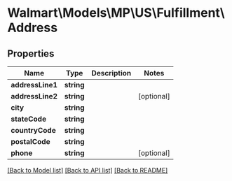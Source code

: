 # Walmart\Models\MP\US\Fulfillment\Address

## Properties

Name | Type | Description | Notes
------------ | ------------- | ------------- | -------------
**addressLine1** | **string** |  |
**addressLine2** | **string** |  | [optional]
**city** | **string** |  |
**stateCode** | **string** |  |
**countryCode** | **string** |  |
**postalCode** | **string** |  |
**phone** | **string** |  | [optional]


[[Back to Model list]](./) [[Back to API list]](../../../../../README.md#supported-apis) [[Back to README]](../../../../../README.md)
